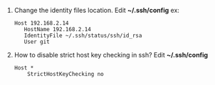 
1. Change the identity files location. 
   Edit **~/.ssh/config**
   ex: 
   ```
   Host 192.168.2.14
      HostName 192.168.2.14
      IdentityFile ~/.ssh/status/ssh/id_rsa
      User git
   ```
2. How to disable strict host key checking in ssh? 
   Edit **~/.ssh/config**
   ```
   Host *
       StrictHostKeyChecking no
   ```

